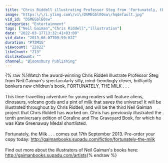 ```yaml
---
title: "Chris Riddell illustrating Professor Steg from 'Fortunately, the Milk'"
image: "https:\/\/i.ytimg.com\/vi\/DSMEGblE0sw\/hqdefault.jpg"
vid_id: "DSMEGblE0sw"
categories: "Entertainment"
tags: ["Neil Gaiman","Chris Riddell","illustration"]
date: "2022-03-17T13:32:41+03:00"
vid_date: "2013-06-07T09:59:02Z"
duration: "PT2M1S"
viewcount: "22822"
likeCount: "213"
dislikeCount: ""
channel: "Bloomsbury Publishing"
---
```

{% raw %}Watch the award-winning Chris Riddell illustrate Professor Steg from Neil Gaiman's spectacularly silly, mind-bendingly clever, brilliantly bonkers new children's book, FORTUNATELY, THE MILK . . .<br /><br />This time-travelling adventure for young readers will feature aliens, dinosaurs, volcano gods and a pint of milk that saves the universe! It will be illustrated throughout by Chris Riddell, and will be the third Neil Gaiman project that Chris Riddell has worked on. Chris has previously illustrated the tenth anniversary edition of Coraline and The Graveyard Book, for which he was Kate Greenaway Medal shortlisted.<br /><br />Fortunately, the Milk . . . comes out 17th September 2013. Pre-order your copy today: <a rel="nofollow" target="blank" href="http://gaimanbooks.supadu.com/fiction/fortunately-the-milk">http://gaimanbooks.supadu.com/fiction/fortunately-the-milk</a><br /><br />Find out more about the illustrators of Neil Gaiman's books here: <a rel="nofollow" target="blank" href="http://gaimanbooks.supadu.com/artists">http://gaimanbooks.supadu.com/artists</a>{% endraw %}
